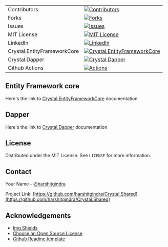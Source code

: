 <!-- PROJECT SHIELDS -->
<!--
*** I'm using markdown "reference style" links for readability.
*** Reference links are enclosed in brackets [ ] instead of parentheses ( ).
*** See the bottom of this document for the declaration of the reference variables
*** for contributors-url, forks-url, etc. This is an optional, concise syntax you may use.
*** reference: https://github.com/harshitgindra/Crystal.Shared/edit/master/README.md
-->


| | |
|-|-|
| Contributors | [![Contributors][contributors-shield]][contributors-url]
| Forks | [![Forks][forks-shield]][forks-url]
| Issues | [![Issues][issues-shield]][issues-url]
| MIT License | [![MIT License][license-shield]][license-url]
| LinkedIn | [![LinkedIn][linkedin-shield]][linkedin-url]
| Crystal.EntityFrameworkCore | [![Crystal.EntityFrameworkCore](https://img.shields.io/nuget/v/Crystal.EntityFrameworkCore)](https://www.nuget.org/packages/Crystal.EntityFrameworkCore/)
| Crystal.Dapper | [![Crystal.Dapper](https://img.shields.io/nuget/v/Crystal.Dapper)](https://www.nuget.org/packages/Crystal.Dapper/)
| Github Actions | [![Actions](https://github.com/harshitgindra/Crystal.Shared/workflows/Main%20workflow/badge.svg)](https://github.com/harshitgindra/Crystal.Shared/actions?query=workflow%3A%22Main+workflow%22) |


## Entity Framework core
Here's the link to [Crystal.EntityFrameworkCore](https://github.com/harshitgindra/Crystal.Shared/blob/master/Crystal.EntityFrameworkCore/Readme.md) documentation

## Dapper
Here's the link to [Crystal.Dapper](https://github.com/harshitgindra/Crystal.Shared/blob/master/Crystal.Dapper/Readme.md) documentation



<!-- LICENSE -->
## License

Distributed under the MIT License. See `LICENSE` for more information.


<!-- CONTACT -->
## Contact

Your Name - [@harshitgindra](https://twitter.com/harshitgindra)

Project Link: [https://github.com/harshitgindra/Crystal.Shared](https://github.com/harshitgindra/Crystal.Shared)

<!-- ACKNOWLEDGEMENTS -->
## Acknowledgements
* [Img Shields](https://shields.io)
* [Choose an Open Source License](https://choosealicense.com)
* [Github Readme template](https://github.com/othneildrew/Best-README-Template)




<!-- MARKDOWN LINKS & IMAGES -->
<!-- https://www.markdownguide.org/basic-syntax/#reference-style-links -->

[contributors-shield]: https://img.shields.io/github/contributors/harshitgindra/Crystal.Shared.svg?style=flat-square
[contributors-url]: https://github.com/harshitgindra/Crystal.Shared/graphs/contributors
[forks-shield]: https://img.shields.io/github/forks/harshitgindra/Crystal.Shared.svg?style=flat-square
[forks-url]: https://github.com/harshitgindra/Crystal.Shared/network/members
[issues-shield]: https://img.shields.io/github/issues/harshitgindra/Crystal.Shared.svg?style=flat-square
[issues-url]: https://github.com/harshitgindra/Crystal.Shared/issues
[license-shield]: https://img.shields.io/github/license/harshitgindra/Crystal.Shared.svg?style=flat-square
[license-url]: https://github.com/harshitgindra/Crystal.Shared/blob/master/LICENSE.txt
[license-shield]: https://img.shields.io/github/license/harshitgindra/Crystal.Shared.svg?style=flat-square
[license-url]: https://github.com/harshitgindra/Crystal.Shared/blob/master/LICENSE.txt

[linkedin-shield]: https://img.shields.io/badge/-LinkedIn-black.svg?style=flat-square&logo=linkedin&colorB=555
[linkedin-url]: https://linkedin.com/in/harshit-gindra
